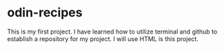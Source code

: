 # odin-recipes
This is my first project. I have learned how to utilize terminal and github to establish a repository for my project. I will use HTML is this project.

